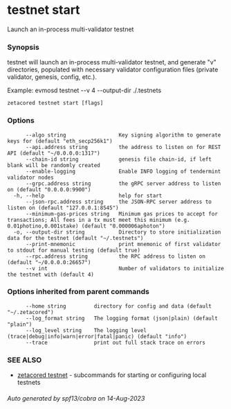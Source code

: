 # testnet start

Launch an in-process multi-validator testnet

### Synopsis

testnet will launch an in-process multi-validator testnet,
and generate "v" directories, populated with necessary validator configuration files
(private validator, genesis, config, etc.).

Example:
	evmosd testnet --v 4 --output-dir ./.testnets
	

```
zetacored testnet start [flags]
```

### Options

```
      --algo string                 Key signing algorithm to generate keys for (default "eth_secp256k1")
      --api.address string          the address to listen on for REST API (default "~/0.0.0.0:1317")
      --chain-id string             genesis file chain-id, if left blank will be randomly created
      --enable-logging              Enable INFO logging of tendermint validator nodes
      --grpc.address string         the gRPC server address to listen on (default "0.0.0.0:9900")
  -h, --help                        help for start
      --json-rpc.address string     the JSON-RPC server address to listen on (default "127.0.0.1:8545")
      --minimum-gas-prices string   Minimum gas prices to accept for transactions; All fees in a tx must meet this minimum (e.g. 0.01photino,0.001stake) (default "0.000006aphoton")
  -o, --output-dir string           Directory to store initialization data for the testnet (default "~/.testnets")
      --print-mnemonic              print mnemonic of first validator to stdout for manual testing (default true)
      --rpc.address string          the RPC address to listen on (default "~/0.0.0.0:26657")
      --v int                       Number of validators to initialize the testnet with (default 4)
```

### Options inherited from parent commands

```
      --home string         directory for config and data (default "~/.zetacored")
      --log_format string   The logging format (json|plain) (default "plain")
      --log_level string    The logging level (trace|debug|info|warn|error|fatal|panic) (default "info")
      --trace               print out full stack trace on errors
```

### SEE ALSO

* [zetacored testnet](zetacored_testnet.md)	 - subcommands for starting or configuring local testnets

###### Auto generated by spf13/cobra on 14-Aug-2023
